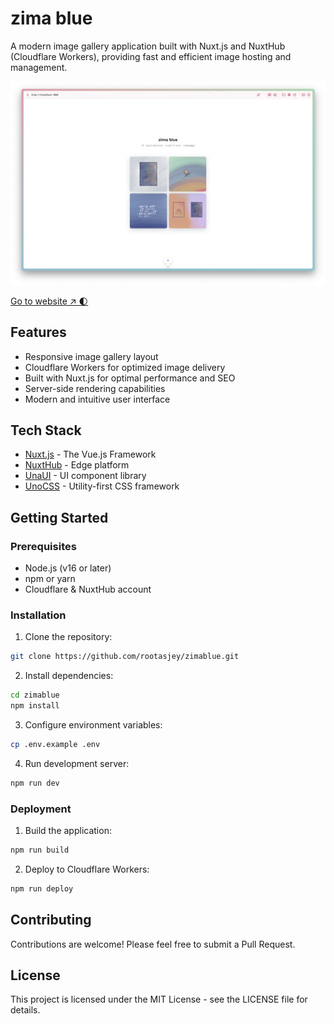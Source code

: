 
# zima blue

A modern image gallery application built with Nuxt.js and NuxtHub (Cloudflare Workers), providing fast and efficient image hosting and management.

![zima blue screenshot](./screenshots/zimablue-screenshot-2025-03-11-at-16.05.25.png)

[Go to website ↗ 🌓](https://zimablue.nuxt.dev/)

## Features

- Responsive image gallery layout
- Cloudflare Workers for optimized image delivery
- Built with Nuxt.js for optimal performance and SEO
- Server-side rendering capabilities
- Modern and intuitive user interface

## Tech Stack

- [Nuxt.js](https://nuxt.com/) - The Vue.js Framework
- [NuxtHub](https://hub.nuxt.com/) - Edge platform
- [UnaUI](https://unaui.com/) - UI component library
- [UnoCSS](https://unocss.dev/) - Utility-first CSS framework

## Getting Started

### Prerequisites

- Node.js (v16 or later)
- npm or yarn
- Cloudflare & NuxtHub account

### Installation

1. Clone the repository:
```bash
git clone https://github.com/rootasjey/zimablue.git
```

2. Install dependencies:
```bash
cd zimablue
npm install
```

3. Configure environment variables:
```bash
cp .env.example .env
```

4. Run development server:
```bash
npm run dev
```

### Deployment

1. Build the application:
```bash
npm run build
```

2. Deploy to Cloudflare Workers:
```bash
npm run deploy
```

## Contributing

Contributions are welcome! Please feel free to submit a Pull Request.

## License

This project is licensed under the MIT License - see the LICENSE file for details.
